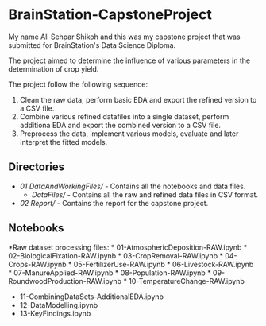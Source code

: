 # BrainStation-CapstoneProject

My name Ali Sehpar Shikoh and this was my capstone project that was submitted for BrainStation's Data Science Diploma.

The project aimed to determine the influence of various parameters in the determination of crop yield.

The project follow the following sequence:

1) Clean the raw data, perform basic EDA and export the refined version to a CSV file.
2) Combine various refined datafiles into a single dataset, perform additiona EDA and export the combined version to a CSV file.
3) Preprocess the data, implement various models, evaluate and later interpret the fitted models.

## Directories
* _01 DataAndWorkingFiles/_  - Contains all the notebooks and data files.
    * _DataFiles/_  - Contains all the raw and refined data files in CSV format.
* _02 Report/_  - Contains the report for the capstone project.

## Notebooks
*Raw dataset processing files:
    * 01-AtmosphericDeposition-RAW.ipynb
    * 02-BiologicalFixation-RAW.ipynb
    * 03-CropRemoval-RAW.ipynb
    * 04-Crops-RAW.ipynb
    * 05-FertilizerUse-RAW.ipynb
    * 06-Livestock-RAW.ipynb
    * 07-ManureApplied-RAW.ipynb
    * 08-Population-RAW.ipynb
    * 09-RoundwoodProduction-RAW.ipynb
    * 10-TemperatureChange-RAW.ipynb
* 11-CombiningDataSets-AdditionalEDA.ipynb
* 12-DataModelling.ipynb
* 13-KeyFindings.ipynb

